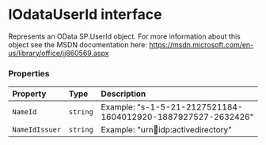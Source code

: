 # IOdataUserId interface





Represents an OData SP.UserId object. For more information about this object 
see the MSDN documentation here: 
https://msdn.microsoft.com/en-us/library/office/jj860569.aspx


### Properties

| Property	   | Type	| Description|
|:-------------|:-------|:-----------|
|`NameId`      | `string` | Example: "s-1-5-21-2127521184-1604012920-1887927527-2632426" |
|`NameIdIssuer`      | `string` | Example: "urn:office:idp:activedirectory" |






